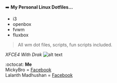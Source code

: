 :arrow_right: **My Personal Linux Dotfiles...**

- i3
- openbox
- fvwm
- fluxbox

> All wm dot files, scripts, fun scripts included.

*XFCE4 With Drak*
![alt text](https://github.com/lalantham/dotfiles/blob/master/Screens/xfce-dark.png)

:octocat:  **Me**<br/>
MickyBro = [Facebook](https://www.facebook.com/profile.php?id=100015317823834)<br/>
Lalanth Madhushan = [Facebook](https://www.facebook.com/lalanthamadushan82)



